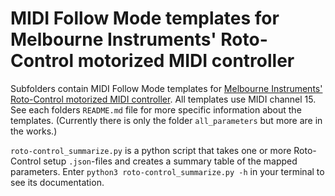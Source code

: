 # MIDI Follow Mode templates for Melbourne Instruments' Roto-Control motorized MIDI controller

Subfolders contain MIDI Follow Mode templates for [Melbourne Instruments' Roto-Control motorized MIDI controller](https://www.melbourneinstruments.com/rotocontrol). All templates use MIDI channel 15. See each folders `README.md` file for more specific information about the templates. (Currently there is only the folder `all_parameters` but more are in the works.)

`roto-control_summarize.py` is a python script that takes one or more Roto-Control setup `.json`-files and creates a summary table of the mapped parameters. Enter `python3 roto-control_summarize.py -h` in your terminal to see its documentation.
